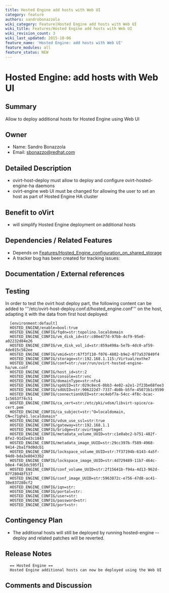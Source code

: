```yaml
---
title: Hosted Engine add hosts with Web UI
category: feature
authors: sandrobonazzola
wiki_category: Feature|Hosted Engine add hosts with Web UI
wiki_title: Features/Hosted Engine add hosts with Web UI
wiki_revision_count: 3
wiki_last_updated: 2015-10-06
feature_name: 'Hosted Engine: add hosts with Web UI'
feature_modules: all
feature_status: NEW
---
```


# Hosted Engine: add hosts with Web UI

## Summary

Allow to deploy additional hosts for Hosted Engine using Web UI

## Owner

*   Name: Sandro Bonazzola
*   Email: <sbonazzo@redhat.com>

## Detailed Description

*   ovirt-host-deploy must allow to deploy and configure ovirt-hosted-engine-ha daemons
*   ovirt-engine web UI must be changed for allowing the user to set an host as part of Hosted Engine HA cluster

## Benefit to oVirt

*   will simplify Hosted Engine deployment on additional hosts

## Dependencies / Related Features

*   Depends on [Features/Hosted_Engine_configuration_on_shared_storage](Features/Hosted_Engine_configuration_on_shared_storage)
*   A tracker bug has been created for tracking issues:

## Documentation / External references



## Testing

In order to test the ovirt host deploy part, the following content can be added to  '''/etc/ovirt-host-deploy.conf.d/hosted_engine.conf''' on the host, adapting it with the data from first host deployed:

      [environment:default]
      HOSTED_ENGINE/enable=bool:true
      HOSTED_ENGINE_CONFIG/fqdn=str:topolino.localdomain
      HOSTED_ENGINE_CONFIG/vm_disk_id=str:c00e477d-97bb-4cf9-95e0-a02232d84e26
      HOSTED_ENGINE_CONFIG/vm_disk_vol_id=str:859a498a-5e7b-4dc0-af59-4de015c562ee
      HOSTED_ENGINE_CONFIG/vmid=str:67f3f110-f076-4802-b9e2-077a537849f4
      HOSTED_ENGINE_CONFIG/storage=str:192.168.1.115:/Virtual/exthe7
      HOSTED_ENGINE_CONFIG/conf=str:/var/run/ovirt-hosted-engine-ha/vm.conf
      HOSTED_ENGINE_CONFIG/host_id=str:2
      HOSTED_ENGINE_CONFIG/console=str:vnc
      HOSTED_ENGINE_CONFIG/domainType=str:nfs4
      HOSTED_ENGINE_CONFIG/spUUID=str:029c8ec6-0bb3-4e02-a2e1-2f23be68fee3
      HOSTED_ENGINE_CONFIG/sdUUID=str:906222d7-7337-4b0b-b5fe-45073b1c9590
      HOSTED_ENGINE_CONFIG/connectionUUID=str:ec4ebf7a-54cc-4f8c-bcac-1c5653f74c51
      HOSTED_ENGINE_CONFIG/ca_cert=str:/etc/pki/vdsm/libvirt-spice/ca-cert.pem
      HOSTED_ENGINE_CONFIG/ca_subject=str:"O=localdomain, CN=c71ghe1.localdomain"
      HOSTED_ENGINE_CONFIG/vdsm_use_ssl=str:true
      HOSTED_ENGINE_CONFIG/gateway=str:192.168.1.1
      HOSTED_ENGINE_CONFIG/bridge=str:ovirtmgmt
      HOSTED_ENGINE_CONFIG/metadata_volume_UUID=str:c1e0abc2-b751-482f-8fe2-91d2ed3c1843
      HOSTED_ENGINE_CONFIG/metadata_image_UUID=str:29cc397b-f589-4968-9414-2ba1f9d0dcb1
      HOSTED_ENGINE_CONFIG/lockspace_volume_UUID=str:7f37194b-6143-4a5f-94d0-bda3e80433b2
      HOSTED_ENGINE_CONFIG/lockspace_image_UUID=str:4d729489-11b7-464c-b0e4-f463dc595f11
      HOSTED_ENGINE_CONFIG/conf_volume_UUID=str:2f15641b-f94a-4d13-962d-87f28048f537
      HOSTED_ENGINE_CONFIG/conf_image_UUID=str:5963872c-e756-47d8-ac41-30e837280cf2
      HOSTED_ENGINE_CONFIG/iqn=str:
      HOSTED_ENGINE_CONFIG/portal=str:
      HOSTED_ENGINE_CONFIG/user=str:
      HOSTED_ENGINE_CONFIG/password=str:
      HOSTED_ENGINE_CONFIG/port=str:


## Contingency Plan

*   The additional hosts will still be deployed by running hosted-engine --deploy and related patches will be reverted.

## Release Notes

      == Hosted Engine ==
      Hosted Engine additional hosts can now be deployed using the Web UI

## Comments and Discussion


